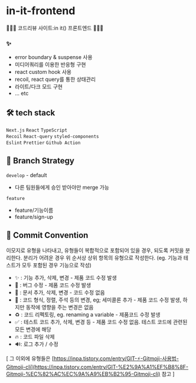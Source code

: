 # in-it-frontend

👩🏻‍💻 코드리뷰 사이트:in it() 프론트엔드 👩🏻‍💻

###  ✨

- error boundary & suspense 사용
- 미디어쿼리를 이용한 반응형 구현
- react custom hook 사용
- recoil, react query를 통한 상태관리
- 라이트/다크 모드 구현
- ... etc

## 🛠 tech stack
```Next.js``` ```React``` ```TypeScript```   
```Recoil``` ```React-query``` ```styled-components```   
```Eslint``` ```Prettier``` ```Github Action```   

## 🐾 Branch Strategy

`develop` - default

- 다른 팀원들에게 승인 받아야만 merge 가능

`feature`

- feature/기능이름
- feature/sign-up

## 💬 Commit Convention

이모지로 유형을 나타내고, 유형들이 복합적으로 포함되어 있을 경우, 되도록 커밋을 분리한다. 분리가 어려운 경우 위 순서상 상위 항목의 유형으로 작성한다. (eg. 기능과 테스트가 모두 포함된 경우 기능으로 작성)

- ✨ : 기능 추가, 삭제, 변경 - 제품 코드 수정 발생
- 🐛 : 버그 수정 - 제품 코드 수정 발생
- 📝 : 문서 추가, 삭제, 변경 - 코드 수정 없음
- 🎨 : 코드 형식, 정렬, 주석 등의 변경, eg; 세미콜론 추가 - 제품 코드 수정 발생, 하지만 동작에 영향을 주는 변경은 없음
- ♻️ : 코드 리펙토링, eg. renaming a variable - 제품코드 수정 발생
- ✅ : 테스트 코드 추가, 삭제, 변경 등 - 제품 코드 수정 없음. 테스트 코드에 관련된 모든 변경에 해당
- 🔥 : 코드 파일 삭제
- 🔊: 로그 추가 / 수정

[ 그 이외에 유형들은 [https://inpa.tistory.com/entry/GIT-⚡️-Gitmoji-사용법-Gitmoji-cli](https://inpa.tistory.com/entry/GIT-%E2%9A%A1%EF%B8%8F-Gitmoji-%EC%82%AC%EC%9A%A9%EB%B2%95-Gitmoji-cli) 참고 ]
